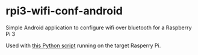 # rpi3-wifi-conf-android
Simple Android application to configure wifi over bluetooth for a Raspberry Pi 3

Used with [this Python script](https://github.com/Jobava/rpi3-wifi-conf) running on the target Rasperry Pi.
